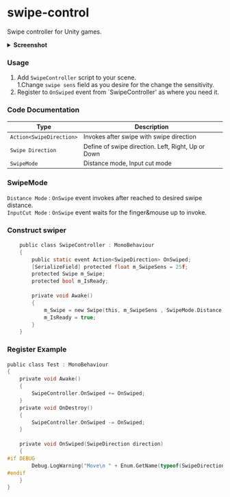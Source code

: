 <!--
  Copyright (c) 2022 Mehmet

  Written by Mehmet Doğan <mmt.dgn.6634@gmail.com>, august 2022
-->
# swipe-control
Swipe controller for Unity games.

<details>
<summary><b>Screenshot</b></summary>
  
<img src="/.github/screenshots/swipe.png">
</details>

### Usage
1. Add `SwipeController` script to your scene.  
  1.Change `swipe sens` field as you desire for the change the sensitivity.
2. Register to `OnSwiped` event from `SwipeController' as where you need it.

### Code Documentation
| Type                     | Description                                        |
| ------------------------ | -------------------------------------------------- |
| `Action<SwipeDirection>` | Invokes after swipe with swipe direction           |
| `Swipe Direction`        | Define of swipe direction. Left, Right, Up or Down |
| `SwipeMode`              | Distance mode, Input cut mode                     |
  
### SwipeMode
  `Distance Mode` : `OnSwipe` event invokes after reached to desired swipe distance.  
  `InputCut Mode` : `OnSwipe` event waits for the finger&mouse up to invoke.
  
  ### Construct swiper
```c
    public class SwipeController : MonoBehaviour
    {
        public static event Action<SwipeDirection> OnSwiped;
        [SerializeField] protected float m_SwipeSens = 25f;
        protected Swipe m_Swipe;
        protected bool m_IsReady;

        private void Awake()
        {
            m_Swipe = new Swipe(this, m_SwipeSens , SwipeMode.Distance);
            m_IsReady = true;
        }
    }
```
  
### Register Example
```c
public class Test : MonoBehaviour
{
    private void Awake()
    {
        SwipeController.OnSwiped += OnSwiped;
    }
    private void OnDestroy()
    {
        SwipeController.OnSwiped -= OnSwiped;
    }

    private void OnSwiped(SwipeDirection direction)
    {
#if DEBUG
        Debug.LogWarning("Move\n " + Enum.GetName(typeof(SwipeDirection), direction));
#endif
    }
}
```
